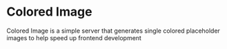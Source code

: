 # Colored Image

Colored Image is a simple server that generates single colored placeholder images to help speed up frontend development

